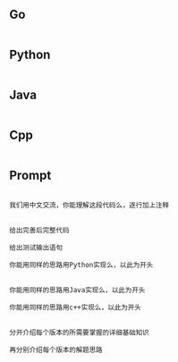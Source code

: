 ## Go
```Go

```
## Python
```Python

```
## Java
```Java

```
## Cpp
```Cpp

```
## Prompt
```Prompt

我们用中文交流，你能理解这段代码么，逐行加上注释


给出完善后完整代码

给出测试输出语句

你能用同样的思路用Python实现么，以此为开头


你能用同样的思路用Java实现么，以此为开头

你能用同样的思路用c++实现么，以此为开头


分开介绍每个版本的所需要掌握的详细基础知识

再分别介绍每个版本的解题思路



```